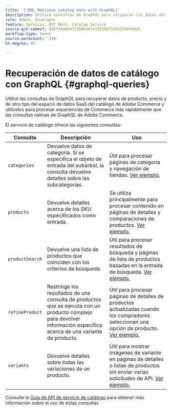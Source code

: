 ```yaml
---
title: '[!DNL Retrieve catalog data with GraphQL]'
description: Utilice consultas de GraphQL para recuperar los datos del catálogo y potenciar las experiencias de Commerce.
role: Admin, Developer
feature: Services, API Mesh, Catalog Service
source-git-commit: 935f34a8b4317686e67e33b50df3301d746fbd25
workflow-type: tm+mt
source-wordcount: '216'
ht-degree: 0%

---
```


# Recuperación de datos de catálogo con GraphQL {#graphql-queries}

Utilice las consultas de GraphQL para recuperar datos de producto, precio y de otro tipo del espacio de datos SaaS del catálogo de Adobe Commerce y utilícelos para procesar experiencias de Commerce más rápidamente que las consultas nativas de GraphQL de Adobe Commerce.

El servicio de catálogo ofrece las siguientes consultas:

| Consulta | Descripción | Uso |
|-------|-------------|-------|
| `categories` | Devuelve datos de categoría. Si se especifica el objeto de entrada del subárbol, la consulta devuelve detalles sobre las subcategorías. | Útil para procesar páginas de categoría y navegación de tiendas. [Ver ejemplo.](https://developer.adobe.com/commerce/services/graphql/catalog-service/categories/) |
| `products` | Devuelve detalles acerca de los SKU especificados como entrada. | Se utiliza principalmente para procesar contenido en páginas de detalles y comparaciones de productos. [Ver ejemplo.](https://developer.adobe.com/commerce/services/graphql/catalog-service/categories/) |
| `productSearch` | Devuelve una lista de productos que coinciden con los criterios de búsqueda. | Útil para procesar resultados de búsqueda y páginas de lista de productos basadas en la entrada de búsqueda. [Ver ejemplo.](https://developer.adobe.com/commerce/services/graphql/catalog-service/products/) |
| `refineProduct` | Restringe los resultados de una consulta de productos que se ejecuta con un producto complejo para devolver información específica acerca de una variante de producto. | Útil para procesar páginas de detalles de productos actualizadas cuando los compradores seleccionan una opción de producto. [Ver ejemplo.](https://developer.adobe.com/commerce/services/graphql/catalog-service/refine-product/) |
| `variants` | Devuelve detalles sobre todas las variaciones de un producto. | Útil para mostrar imágenes de variante en páginas de detalles o listas de productos sin enviar varias solicitudes de API. [Ver ejemplo.](https://developer.adobe.com/commerce/services/graphql/catalog-service/product-variants/) |


Consulte la [Guía de API de servicio de catálogo](https://developer.adobe.com/commerce/services/graphql/catalog-service/) para obtener más información sobre el uso de estas consultas

